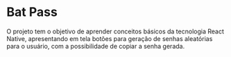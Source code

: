 # Bat Pass

O projeto tem o objetivo de aprender conceitos básicos da tecnologia React Native, apresentando em tela botões para geração de senhas aleatórias para o usuário, com a possibilidade de copiar a senha gerada.